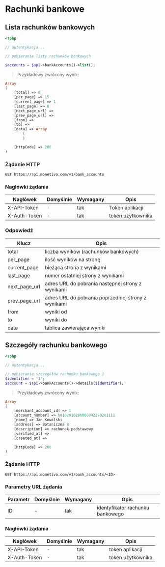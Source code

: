 # Rachunki bankowe

## Lista rachunków bankowych

```php
<?php

// autentykacja...

// pobieranie listy rachunków bankowych

$accounts = $api->bankAccounts()->list();


```

> Przykładowy zwrócony wynik:

```php
Array
(
    [total] => 0
    [per_page] => 15
    [current_page] => 1
    [last_page] => 0
    [next_page_url] =>
    [prev_page_url] =>
    [from] =>
    [to] =>
    [data] => Array
        (
        )

    [httpCode] => 200
)
```

### Żądanie HTTP

`GET https://api.monetivo.com/v1/bank_accounts`

### Nagłówki żądania

Nagłówek | Domyślnie | Wymagany | Opis |
-------- | --------- | -------- | ---  |
X-API-Token | - | tak | Token aplikacji
X-Auth-Token | - | tak | token użytkownika

### Odpowiedź

Klucz | Opis |
----- | ---- |
total | liczba wyników (rachunków bankowych) |
per_page | ilość wyników na stronę |
current_page | bieżąca strona z wynikami
last_page | numer ostatniej strony z wynikami
next_page_url | adres URL do pobrania następnej strony z wynikami
prev_page_url | adres URL do pobrania poprzedniej strony z wynikami
from | wyniki od
to | wyniki do
data | tablica zawierająca wyniki

## Szczegóły rachunku bankowego

```php
<?php

// autentykacja...

// pobieranie szczegółów rachunku bankowego 1
$identifier = '1';
$account = $api->bankAccounts()->details($identifier);

```

> Przykładowy zwrócony wynik:

```php
Array
(
    [merchant_account_id] => 1
    [account_number] => 60102010260000042270201111
    [name] => Jan Kowalski
    [address] => Botaniczna 8
    [description] => rachunek podstawowy
    [verified_at] =>
    [created_at] =>

    [httpCode] => 200
)
```

### Żądanie HTTP

`GET https://api.monetivo.com/v1/bank_accounts/<ID>`

### Parametry URL żądania

Parametr | Domyślnie | Wymagany | Opis |
-------- | --------- | -------- | ---  |
ID | - | tak | identyfikator rachunku bankowego |

### Nagłówki żądania

Nagłówek | Domyślnie | Wymagany | Opis |
-------- | --------- | -------- | ---  |
X-API-Token | - | tak | token aplikacji
X-Auth-Token | - | tak | token użytkownika
